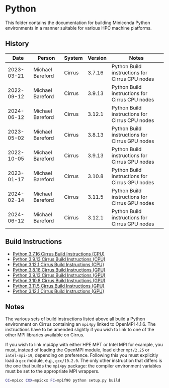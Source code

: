 Python
======

This folder contains the documentation for building Miniconda Python environments in a manner
suitable for various HPC machine platforms.

History
-------

Date | Person | System | Version | Notes
---- | -------|--------|---------|------
2023-03-21 | Michael Bareford | Cirrus | 3.7.16 | Python Build instructions for Cirrus CPU nodes
2022-09-12 | Michael Bareford | Cirrus | 3.9.13 | Python Build instructions for Cirrus CPU nodes
2024-06-12 | Michael Bareford | Cirrus | 3.12.1 | Python Build instructions for Cirrus CPU nodes
2023-05-02 | Michael Bareford | Cirrus | 3.8.13 | Python Build instructions for Cirrus GPU nodes
2022-10-05 | Michael Bareford | Cirrus | 3.9.13 | Python Build instructions for Cirrus GPU nodes
2023-01-17 | Michael Bareford | Cirrus | 3.10.8 | Python Build instructions for Cirrus GPU nodes
2024-02-14 | Michael Bareford | Cirrus | 3.11.5 | Python Build instructions for Cirrus GPU nodes
2024-06-12 | Michael Bareford | Cirrus | 3.12.1 | Python Build instructions for Cirrus GPU nodes


Build Instructions
------------------

* [Python 3.7.16 Cirrus Build Instructions (CPU)](build_python_3.7.16_cirrus_cpu.md)
* [Python 3.9.13 Cirrus Build Instructions (CPU)](build_python_3.9.13_cirrus_cpu.md)
* [Python 3.12.1 Cirrus Build Instructions (CPU)](build_python_3.12.1_cirrus_cpu.md)
* [Python 3.8.16 Cirrus Build Instructions (GPU)](build_python_3.8.16_cirrus_gpu.md)
* [Python 3.9.13 Cirrus Build Instructions (GPU)](build_python_3.9.13_cirrus_gpu.md)
* [Python 3.10.8 Cirrus Build Instructions (GPU)](build_python_3.10.8_cirrus_gpu.md)
* [Python 3.11.5 Cirrus Build Instructions (GPU)](build_python_3.11.5_cirrus_gpu.md)
* [Python 3.12.1 Cirrus Build Instructions (GPU)](build_python_3.12.1_cirrus_gpu.md)


Notes
-----

The various sets of build instructions listed above all build a Python environment on Cirrus
containing an `mpi4py` linked to OpenMPI 4.1.6. The instructions have to be amended slightly
if you wish to link to one of the other MPI libraries available on Cirrus.

If you wish to link mpi4py with either HPE MPT or Intel MPI for example, you must, instead of
loading the OpenMPI module, load either `mpt/2.25` or `intel-mpi-19`, depending on preference.
Following this you must explicitly load a `gcc` module, e.g., `gcc/10.2.0`. The only other
instruction that differs is the one that builds the `mpi4py` package: the compiler environment
variables must be set to the appropriate MPI wrappers.

```bash
CC=mpicc CXX=mpicxx FC=mpif90 python setup.py build
```
